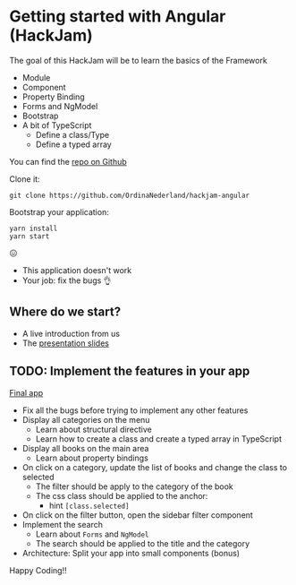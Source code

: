 # Getting started with Angular (HackJam)


The goal of this  HackJam will be to learn the basics of the Framework
- Module
- Component
- Property Binding
- Forms and NgModel
- Bootstrap
- A bit of TypeScript
    - Define a class/Type
    - Define a typed array

You can find the [repo on Github](https://github.com/OrdinaNederland/hackjam-angular)

Clone it: 

```
git clone https://github.com/OrdinaNederland/hackjam-angular
```

Bootstrap your application: 

```
yarn install
yarn start
```

:confounded:

- This application doesn't work 
- Your job: fix the bugs :ok_hand:

##  Where do we start?

- A live introduction from us
- The [presentation slides](https://ordinanederland.github.io/hackjam-angular)


## TODO: Implement the features in your app

[Final app](http://hackjam.hackages.io)

 - Fix all the bugs before trying to implement any other features
 - Display all categories on the menu
    - Learn about structural directive
    - Learn how to create a class and create a typed array in TypeScript
 - Display all books on the main area
    - Learn about property bindings
 - On click on a category, update the list of books and change the class to selected
    - The filter should be apply to the category of the book
    - The css class should be applied to the anchor:
      - hint `[class.selected]`
 - On click on the filter button, open the sidebar filter component
 - Implement the search
    - Learn about `Forms` and `NgModel`
    - The search should be applied to the title and the category
- Architecture: Split your app into small components (bonus)

Happy Coding!!

